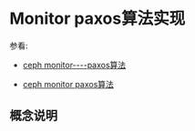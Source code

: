 # Monitor paxos算法实现


参看:

- [ceph monitor----paxos算法](https://www.cnblogs.com/yi-mu-xi/p/10364841.html)

- [ceph monitor paxos算法](https://blog.csdn.net/fight_01/article/details/111319178)


## 概念说明

